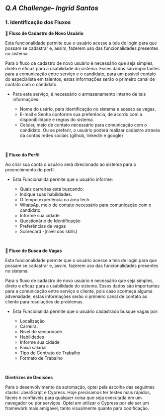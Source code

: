 ## *Q.A Challenge– Ingrid Santos*

### 1. Identificação dos Fluxos

   **:triangular_flag_on_post:    Fluxo de Cadastro de Novo Usuário**
  
    
Esta funcionalidade permite que o usuário acesse a tela de login para que possam se cadastrar e, assim, fazerem uso das funcionalidades presentes no sistema.

Para o fluxo de cadastro de novo usuário é necessário que seja simples, direto e eficaz para a usabilidade do sistema. Esses dados são importantes para a comunicação entre serviço e o candidato, para um pssível contato do especialista em talentos, estas informações serão o primeiro canal de contato com o candidato. 

  - Para este serviço, é necessário o armazenamento interno de tais informações: 

    - Nome do usário, para identificação no sistema e acesso as vagas. 
    - E-mail e Senha conforme sua preferência, de acordo com a disponibilidade e regras do sistema.
     - Celular, meio de contato necessário para comunicação com o candidato.
   Ou se preferir, o usuário poderá realizar cadastro através da contas  redes sociais (github, linkedin e google)

<br/>

 
 **:triangular_flag_on_post:    Fluxo do Perfil**
  
    
 Ao criar sua conta o usuário será direcionado ao sistema para o preenchimento do perfil. 

  - Esta Funcionalida permite que o usuário informe:

    - Quais carreiras está buscando.
    - Indique suas habilidades.
    - O tempo experiência na área tech.
    - WhatsAp, meio de contato necessário para comunicação com o candidato.
    - Informe sua cidade
     - Questionário de Identificação 
     - Preferências de vagas
     - Scorecard -(nível das skills)
     
<br/>
     

**:triangular_flag_on_post:    Fluxo de Busca de Vagas**
  
    
Esta funcionalidade permite que o usuário acesse a tela de login para que possam se cadastrar e, assim, fazerem uso das funcionalidades presentes no sistema.

Para o fluxo de cadastro de novo usuário é necessário que seja simples, direto e eficaz para a usabilidade do sistema. Esses dados são importantes para a comunicação entre serviço e cliente, pois caso aconteça alguma adversidade, estas informações serão o primeiro canal de contato ao cliente para resoluções de problemas. 

  - Esta Funcionalida permite que o usuário cadastrado busque vagas por: 

    - Localização
    - Carreira.
    - Nível de senioridade.
    - Habilidades
    - Informe sua cidade
    - Faixa salarial 
    - Tipo de Contrato de Trabalho
    - Formato de Trabalho

<br/>
       
  
**Diretrizes de Decisões**

Para o desenvolvimento da automação, optei pela escolha das seguintes stacks: JavaScript e Cypress. Hoje precisamos ter testes mais rápidos, fáceis e confiáveis para qualquer coisa que seja executada em um navegador ou por serviços. Optei em utilizar o Cypress por ele ser um framework mais amigável, tanto visualmente quanto para codificação.

